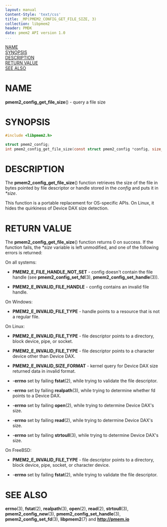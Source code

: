 ```yaml
---
layout: manual
Content-Style: 'text/css'
title: _MP(PMEM2_CONFIG_GET_FILE_SIZE, 3)
collection: libpmem2
header: PMDK
date: pmem2 API version 1.0
...
```


[comment]: <> (SPDX-License-Identifier: BSD-3-Clause)
[comment]: <> (Copyright 2019, Intel Corporation)

[comment]: <> (pmem2_config_get_file_size.3 -- man page for pmem2_config_get_file_size)

[NAME](#name)<br />
[SYNOPSIS](#synopsis)<br />
[DESCRIPTION](#description)<br />
[RETURN VALUE](#return-value)<br />
[SEE ALSO](#see-also)<br />

# NAME #

**pmem2_config_get_file_size**() - query a file size

# SYNOPSIS #

```c
#include <libpmem2.h>

struct pmem2_config;
int pmem2_config_get_file_size(const struct pmem2_config *config, size_t *size);
```

# DESCRIPTION #

The **pmem2_config_get_file_size**() function retrieves the size of the file
in bytes pointed by file descriptor or handle stored in the *config* and puts
it in *\*size*.

This function is a portable replacement for OS-specific APIs.
On Linux, it hides the quirkiness of Device DAX size detection.

# RETURN VALUE #

The **pmem2_config_get_file_size**() function returns 0 on success.
If the function fails, the *\*size* variable is left unmodified, and one of
the following errors is returned:

On all systems:

* **PMEM2_E_FILE_HANDLE_NOT_SET** - config doesn't contain the file handle
(see **pmem2_config_set_fd**(3), **pmem2_config_set_handle**(3)).

* **PMEM2_E_INVALID_FILE_HANDLE** - config contains an invalid file handle.

On Windows:

* **PMEM2_E_INVALID_FILE_TYPE** - handle points to a resource that is not
a regular file.

On Linux:

* **PMEM2_E_INVALID_FILE_TYPE** - file descriptor points to a directory,
block device, pipe, or socket.

* **PMEM2_E_INVALID_FILE_TYPE** - file descriptor points to a character
device other than Device DAX.

* **PMEM2_E_INVALID_SIZE_FORMAT** - kernel query for Device DAX size
returned data in invalid format.

* -**errno** set by failing **fstat**(2), while trying to validate the file
descriptor.

* -**errno** set by failing **realpath**(3), while trying to determine whether
fd points to a Device DAX.

* -**errno** set by failing **open**(2), while trying to determine Device DAX's
size.

* -**errno** set by failing **read**(2), while trying to determine Device DAX's
size.

* -**errno** set by failing **strtoull**(3), while trying to determine
Device DAX's size.

On FreeBSD:

* **PMEM2_E_INVALID_FILE_TYPE** - file descriptor points to a directory,
block device, pipe, socket, or character device.

* -**errno** set by failing **fstat**(2), while trying to validate the file
descriptor.

# SEE ALSO #

**errno**(3),  **fstat**(2), **realpath**(3), **open**(2), **read**(2),
**strtoull**(3), **pmem2_config_new**(3), **pmem2_config_set_handle**(3),
**pmem2_config_set_fd**(3), **libpmem2**(7) and **<http://pmem.io>**
